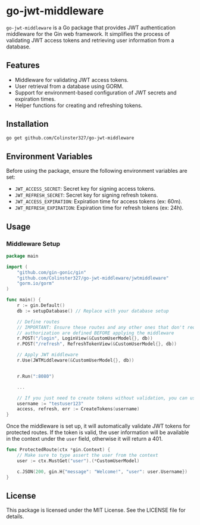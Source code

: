 # go-jwt-middleware

`go-jwt-middleware` is a Go package that provides JWT authentication middleware for the Gin web framework. It simplifies the process of validating JWT access tokens and retrieving user information from a database.

## Features

- Middleware for validating JWT access tokens.
- User retrieval from a database using GORM.
- Support for environment-based configuration of JWT secrets and expiration times.
- Helper functions for creating and refreshing tokens.

## Installation

```bash
go get github.com/Colinster327/go-jwt-middleware
```

## Environment Variables

Before using the package, ensure the following environment variables are set:

- `JWT_ACCESS_SECRET`: Secret key for signing access tokens.
- `JWT_REFRESH_SECRET`: Secret key for signing refresh tokens.
- `JWT_ACCESS_EXPIRATION`: Expiration time for access tokens (ex: 60m).
- `JWT_REFRESH_EXPIRATION`: Expiration time for refresh tokens (ex: 24h).

## Usage

### Middleware Setup

```go
package main

import (
	"github.com/gin-gonic/gin"
	"github.com/Colinster327/go-jwt-middleware/jwtmiddleware"
	"gorm.io/gorm"
)

func main() {
	r := gin.Default()
	db := setupDatabase() // Replace with your database setup

	// Define routes
    // IMPORTANT: Ensure these routes and any other ones that don't require
    // authorization are defined BEFORE applying the middleware
	r.POST("/login", LoginView(&CustomUserModel{}, db))
	r.POST("/refresh", RefreshTokenView(&CustomUserModel{}, db))

	// Apply JWT middleware
	r.Use(JWTMiddleware(&CustomUserModel{}, db))


	r.Run(":8080")

    ...

    // If you just need to create tokens without validation, you can use this function
    username := "testuser123"
    access, refresh, err := CreateTokens(username)
}
```

Once the middleware is set up, it will automatically validate JWT tokens for protected routes. If the token is valid, the user information will be available in the context under the `user` field, otherwise it will return a 401.

```go
func ProtectedRoute(ctx *gin.Context) {
    // Make sure to type assert the user from the context
    user := ctx.MustGet("user").(*CustomUserModel)

    c.JSON(200, gin.H{"message": "Welcome!", "user": user.Username})
}
```

## License

This package is licensed under the MIT License. See the LICENSE file for details.
